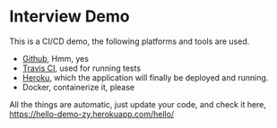 # Interview Demo

This is a CI/CD demo, the following platforms and tools are used.

* [Github](https://github.com/damnops/interview-demo), Hmm, yes
* [Travis CI](https://travis-ci.org/damnops/interview-demo), used for running tests
* [Heroku](https://dashboard.heroku.com/), which the application will finally be deployed and running.
* Docker, containerize it, please



All the things are automatic, just update your code, and check it here, <https://hello-demo-zy.herokuapp.com/hello/>

